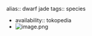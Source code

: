 alias:: dwarf jade
tags:: species

- availability:: tokopedia
- ![image.png](https://peach-geographical-bat-397.mypinata.cloud/ipfs/QmdRcd42WHnyYn7eDxQwSX3pYmmZBQnwFJ3KS3kw7uMxWB)
